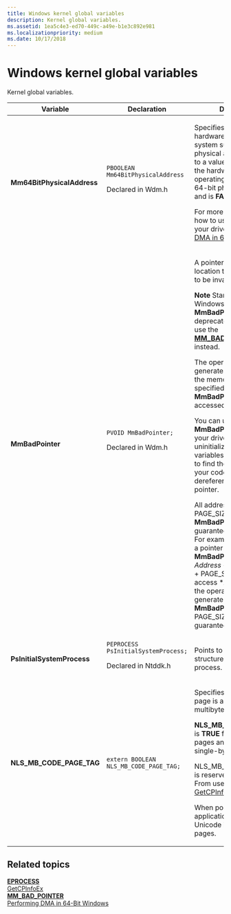 ```yaml
---
title: Windows kernel global variables
description: Kernel global variables.
ms.assetid: 1ea5c4e3-ed70-449c-a49e-b1e3c892e981
ms.localizationpriority: medium
ms.date: 10/17/2018
---
```


# Windows kernel global variables


Kernel global variables.

<table>
<colgroup>
<col width="33%" />
<col width="33%" />
<col width="33%" />
</colgroup>
<thead>
<tr class="header">
<th>Variable</th>
<th>Declaration</th>
<th>Description</th>
</tr>
</thead>
<tbody>
<tr class="odd">
<td><strong>Mm64BitPhysicalAddress</strong></td>
<td><code>PBOOLEAN Mm64BitPhysicalAddress</code>
<p>Declared in Wdm.h</p></td>
<td><p>Specifies whether the hardware and operating system support 64-bit physical addresses. Points to a value that is <strong>TRUE</strong> if the hardware and operating system support 64-bit physical addresses, and is <strong>FALSE</strong> otherwise.</p>
<p>For more information about how to use this variable in your driver, see <a href="performing-dma-in-64-bit-windows.md" data-raw-source="[Performing DMA in 64-Bit Windows](performing-dma-in-64-bit-windows.md)">Performing DMA in 64-Bit Windows</a>.</p></td>
</tr>
<tr class="even">
<td><strong>MmBadPointer</strong></td>
<td><code>PVOID MmBadPointer;</code>
<p>Declared in Wdm.h</p></td>
<td><p>A pointer to a memory location that is guaranteed to be invalid.</p>
<div class="alert">
<strong>Note</strong>  Starting with Windows 8.1, <strong>MmBadPointer</strong> is deprecated. Drivers should use the <a href="mm-bad-pointer.md" data-raw-source="[&lt;strong&gt;MM_BAD_POINTER&lt;/strong&gt;](mm-bad-pointer.md)"><strong>MM_BAD_POINTER</strong></a> macro instead.
</div>
<div>
 
</div>
<p>The operating system generates a bug check if the memory address that is specified by the <strong>MmBadPointer</strong> variable is accessed.</p>
<p>You can use <strong>MmBadPointer</strong> to debug your driver code. Set any uninitialized pointer variables to <strong>MmBadPointer</strong> to find the first time that your code tries to dereference an invalid pointer.</p>
<p>All addresses within PAGE_SIZE of <strong>MmBadPointer</strong> are guaranteed to be invalid. For example, if <em>Address</em> is a pointer and if <strong>MmBadPointer</strong> &lt;= <em>Address</em> &lt; <strong>MmBadPointer</strong> + PAGE_SIZE, attempts to access *<em>Address</em> causes the operating system to generate a bug check. <strong>MmBadPointer</strong> + PAGE_SIZE is not guaranteed to be invalid.</p></td>
</tr>
<tr class="odd">
<td><strong>PsInitialSystemProcess</strong></td>
<td><code>PEPROCESS PsInitialSystemProcess;</code>
<p>Declared in Ntddk.h</p></td>
<td><p>Points to the <a href="eprocess.md" data-raw-source="[&lt;strong&gt;EPROCESS&lt;/strong&gt;](eprocess.md)"><strong>EPROCESS</strong></a> structure for the system process.</p></td>
</tr>
<tr class="even">
<td><strong>NLS_MB_CODE_PAGE_TAG</strong></td>
<td><code>extern BOOLEAN  NLS_MB_CODE_PAGE_TAG;</code></td>
<td><p>Specifies whether a code page is a single-byte or multibyte code page.</p>
<p><strong>NLS_MB_CODE_PAGE_TAG</strong> is <strong>TRUE</strong> for multibyte code pages and <strong>FALSE</strong> for single-byte code pages.</p>
<p>NLS_MB_CODE_PAGE_TAG is reserved for system use. From user mode, call <a href="http://go.microsoft.com/fwlink/p/?linkid=121902" data-raw-source="[GetCPInfoEx](http://go.microsoft.com/fwlink/p/?linkid=121902)">GetCPInfoEx</a> instead.</p>
<p>When possible, your application should use Unicode instead of code pages.</p></td>
</tr>
</tbody>
</table>

 

## Related topics
[**EPROCESS**](eprocess.md)  
[GetCPInfoEx](http://go.microsoft.com/fwlink/p/?linkid=121902)  
[**MM\_BAD\_POINTER**](mm-bad-pointer.md)  
[Performing DMA in 64-Bit Windows](performing-dma-in-64-bit-windows.md)  



